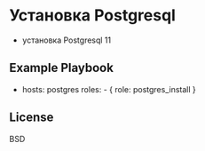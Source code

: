 Установка Postgresql
=========

* установка Postgresql 11


Example Playbook
----------------

- hosts: postgres
  roles:
      - { role: postgres_install }

License
-------

BSD
